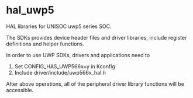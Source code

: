 # hal_uwp5
HAL libraries for UNISOC uwp5 series SOC.

The SDKs provides device header files and driver libraries, include register
definitions and helper functions.

In order to use UWP SDKs, drivers and applications need to

1. Set CONFIG_HAS_UWP566x=y in Kconfig
2. Include driver/include/uwp566x_hal.h

After above operations, all of the peripheral driver library functions will
be accessible.
